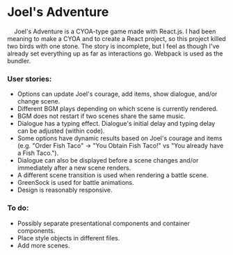 # Joel's Adventure

 &nbsp;&nbsp;&nbsp; Joel's Adventure is a CYOA-type game made with React.js. I had been meaning to make a CYOA and to create a React project, so this project killed two birds with one stone. The story is incomplete, but I feel as though I've already set everything up as far as interactions go. Webpack is used as the bundler.
  
  
### User stories: <br />
* Options can update Joel's courage, add items, show dialogue, and/or change scene.
* Different BGM plays depending on which scene is currently rendered.
* BGM does not restart if two scenes share the same music. 
* Dialogue has a typing effect. Dialogue's initial delay and typing delay can be adjusted (within code). 
* Some options have dynamic results based on Joel's courage and items (e.g. "Order Fish Taco" -> "You Obtain Fish Taco!" vs "You already have a Fish Taco.").
* Dialogue can also be displayed before a scene changes and/or immediately after a new scene renders.
* A different scene transition is used when rendering a battle scene.
* GreenSock is used for battle animations.
* Design is reasonably responsive.
    
###  To do: <br />
* Possibly separate presentational components and container components. 
* Place style objects in different files. 
* Add more scenes. 
